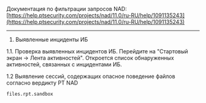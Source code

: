Документация по фильтрации запросов NAD:
[https://help.ptsecurity.com/projects/nad/11.0/ru-RU/help/1091135243](https://help.ptsecurity.com/projects/nad/11.0/ru-RU/help/1091135243)


***


1. Выявленные инциденты ИБ

1.1. Проверка выявленных инцидентов ИБ.
Перейдите на "Стартовый экран -> Лента активностей". Откроется список обнаруженных активностей, связанных с инцидентами ИБ.


1.2 Выявление сессий, содержащих опасное поведение файлов согласно вердикту PT NAD

`files.rpt.sandbox`



 